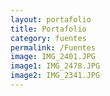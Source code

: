 ```yaml
---
layout: portafolio
title: Portafolio 
category: fuentes
permalink: /Fuentes
image: IMG_2401.JPG
image1: IMG_2478.JPG
image2: IMG_2341.JPG
---
```


